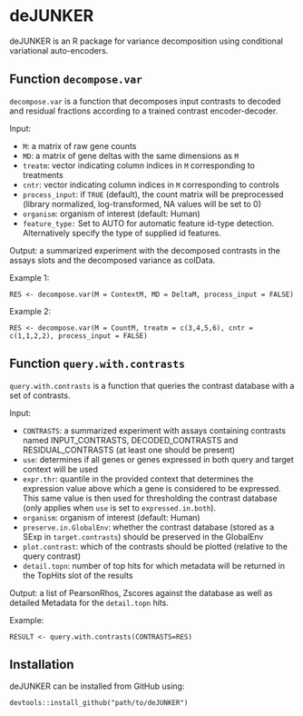 # deJUNKER

deJUNKER is an R package for variance decomposition using conditional variational auto-encoders. 

## Function `decompose.var`
`decompose.var` is a function that decomposes input contrasts to decoded and residual fractions according to a trained contrast encoder-decoder.

Input:
- `M`: a matrix of raw gene counts
- `MD`: a matrix of gene deltas with the same dimensions as `M`
- `treatm`: vector indicating column indices in `M` corresponding to treatments
- `cntr`: vector indicating column indices in `M` corresponding to controls
- `process_input`: if `TRUE` (default), the count matrix will be preprocessed (library normalized, log-transformed, NA values will be set to 0)
- `organism`: organism of interest (default: Human)
-  `feature_type:` Set to AUTO for automatic feature id-type detection. Alternatively specify the type of supplied id features.

Output: a summarized experiment with the decomposed contrasts in the assays slots and the decomposed variance as colData.

Example 1: 

`RES <- decompose.var(M = ContextM, MD = DeltaM, process_input = FALSE)`

Example 2: 

`RES <- decompose.var(M = CountM, treatm = c(3,4,5,6), cntr = c(1,1,2,2), process_input = FALSE)`

## Function `query.with.contrasts`

`query.with.contrasts` is a function that queries the contrast database with a set of contrasts.

Input: 
- `CONTRASTS`: a summarized experiment with assays containing contrasts named INPUT_CONTRASTS, DECODED_CONTRASTS and RESIDUAL_CONTRASTS (at least one should be present)
- `use`: determines if all genes or genes expressed in both query and target context will be used
- `expr.thr`: quantile in the provided context that determines the expression value above which a gene is considered to be expressed. 
 This same value is then used for thresholding the contrast database (only applies when `use` is set to `expressed.in.both`). 
- `organism`: organism of interest (default: Human)
- `preserve.in.GlobalEnv`: whether the contrast database (stored as a SExp in `target.contrasts`) should be preserved in the GlobalEnv
- `plot.contrast`: which of the contrasts should be plotted (relative to the query contrast)
- `detail.topn`: number of top hits for which metadata will be returned in the TopHits slot of the results

Output: a list of PearsonRhos, Zscores against the database as well as detailed Metadata for the `detail.topn` hits.

Example: 

`RESULT <- query.with.contrasts(CONTRASTS=RES)`

## Installation

deJUNKER can be installed from GitHub using:

```
devtools::install_github("path/to/deJUNKER")
```









